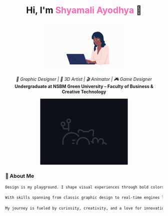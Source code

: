 <!-- HEADER WITH IMAGE + TAGLINE -->
<h1 align="center">Hi, I'm <span style="color:#ff69b4">Shyamali Ayodhya</span> 👋</h1>

<p align="center">
  <img src="https://github.com/Ayodhya-Herath/images/blob/main/animated-female-coder-character-402691.gif" width="280" />
</p>

<p align="center">
  <em>🎨 Graphic Designer | 🧩 3D Artist | 🎬 Animator | 🎮 Game Designer</em><br>
  <strong>Undergraduate at NSBM Green University – Faculty of Business & Creative Technology</strong>
</p>

<p align="center">
  <img src="https://github.com/Nirmana-KAS/Tempate-Photo/blob/main/Cat.gif" width="280" />
</p>

### 🧠 About Me

```txt
Design is my playground. I shape visual experiences through bold colors, immersive 3D worlds, motion, and interactivity.

With skills spanning from classic graphic design to real-time engines like Unreal and Unity, I blend aesthetic and technical power.

My journey is fueled by curiosity, creativity, and a love for innovation.
